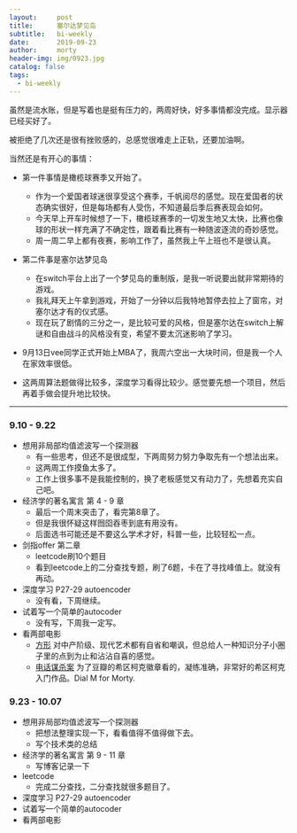```yaml
---
layout:     post
title:      塞尔达梦见岛
subtitle:   bi-weekly
date:       2019-09-23
author:     morty
header-img: img/0923.jpg
catalog: false
tags:
  - bi-weekly
---
```

虽然是流水账，但是写着也是挺有压力的，两周好快，好多事情都没完成。显示器已经买好了。

被拒绝了几次还是很有挫败感的，总感觉很难走上正轨，还要加油啊。  

当然还是有开心的事情：  

- 第一件事情是橄榄球赛季又开始了。
  + 作为一个爱国者球迷很享受这个赛季，千帆阅尽的感觉。现在爱国者的状态确实很好，但是每场都有人受伤，不知道最后季后赛表现会如何。  
  + 今天早上开车时候想了一下，橄榄球赛季的一切发生地又太快，比赛也像球的形状一样充满了不确定性，跟着看比赛有一种随波逐流的奇妙感觉。  
  + 周一周二早上都有夜赛，影响工作了，虽然我上午上班也不是很认真。  

- 第二件事是塞尔达梦见岛
  + 在switch平台上出了一个梦见岛的重制版，是我一听说要出就非常期待的游戏。
  + 我礼拜天上午拿到游戏，开始了一分钟以后我特地暂停去拉上了窗帘，对塞尔达才有的仪式感。  
  + 现在玩了剧情的三分之一，是比较可爱的风格，但是塞尔达在switch上解谜和自由战斗的风格没有变，希望不要太沉迷影响了学习。 
- 9月13日vee同学正式开始上MBA了，我周六空出一大块时间，但是我一个人在家效率很低。  
- 这两周算法题做得比较多，深度学习看得比较少。感觉要先想一个项目，然后再着手做会提升地比较快。

***

### 9.10 - 9.22
- 想用非局部均值滤波写一个探测器  
  + 有一些思考，但还不是很成型，下两周努力努力争取先有一个想法出来。
  + 这两周工作摸鱼太多了。
  + 工作上很多事不是我能控制的，换了老板感觉又有动力了，先想着充实自己吧。
- 经济学的著名寓言 第 4 - 9 章
  + 最后一个周末突击了，看完第8章了。
  + 但是我很怀疑这样囫囵吞枣到底有用没有。
  + 后面选书可能还是不要这么学术才好，科普一些，比较轻松一点。
- 剑指offer 第二章
  + leetcode刷10个题目
  + 看到leetcode上的二分查找专题，刷了6题，卡在了寻找峰值上。就没有再动。
- 深度学习 P27-29 autoencoder
  + 没有看，下周继续。
- 试着写一个简单的autocoder
  + 没有写，下周我一定写。
- 看两部电影
  + [方形](https://movie.douban.com/subject/26610229/) 对中产阶级、现代艺术都有自省和嘲讽，但总给人一种知识分子小圈子里的点到为止和沾沾自喜的感觉。
  + [电话谋杀案](https://movie.douban.com/subject/1301231/) 为了豆瓣的希区柯克徽章看的，凝练准确，非常好的希区柯克入门作品。Dial M for Morty.
### 9.23 - 10.07
- 想用非局部均值滤波写一个探测器
  + 把想法整理实现一下，看看值得不值得做下去。
  + 写个技术类的总结
- 经济学的著名寓言 第 9 - 11 章
  + 写博客记录一下
- leetcode 
  + 完成二分查找，二分查找就很多题目了。
- 深度学习 P27-29 autoencoder 
- 试着写一个简单的autocoder
- 看两部电影
